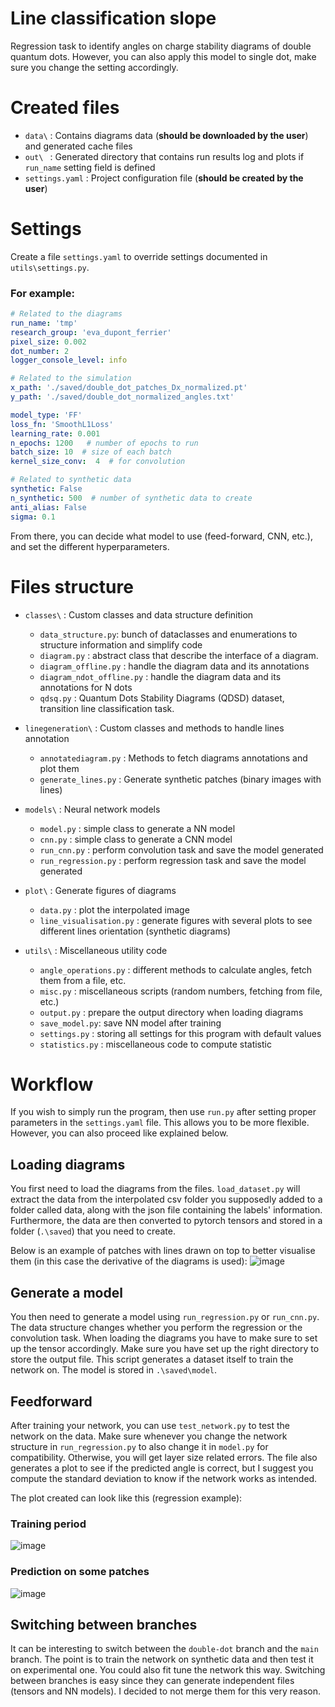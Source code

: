 # Line classification slope

Regression task to identify angles on charge stability diagrams of double quantum dots. However, you can also apply this
model to single dot, make sure you change the setting accordingly.

# Created files

* `data\` : Contains diagrams data (**should be downloaded by the user**) and generated cache files
* `out\ ` : Generated directory that contains run results log and plots if `run_name` setting field is defined
* `settings.yaml` : Project configuration file (**should be created by the user**)

# Settings

Create a file `settings.yaml` to override settings documented in `utils\settings.py`.

### For example:

```yaml
# Related to the diagrams
run_name: 'tmp'
research_group: 'eva_dupont_ferrier'
pixel_size: 0.002
dot_number: 2
logger_console_level: info

# Related to the simulation
x_path: './saved/double_dot_patches_Dx_normalized.pt'
y_path: './saved/double_dot_normalized_angles.txt'

model_type: 'FF'
loss_fn: 'SmoothL1Loss'
learning_rate: 0.001
n_epochs: 1200   # number of epochs to run
batch_size: 10  # size of each batch
kernel_size_conv:  4  # for convolution

# Related to synthetic data
synthetic: False
n_synthetic: 500  # number of synthetic data to create
anti_alias: False
sigma: 0.1
```

From there, you can decide what model to use (feed-forward, CNN, etc.), and set the different hyperparameters. 

# Files structure

* `classes\` : Custom classes and data structure definition
  * `data_structure.py`: bunch of dataclasses and enumerations to structure information and simplify code
  * `diagram.py` : abstract class that describe the interface of a diagram.
  * `diagram_offline.py` : handle the diagram data and its annotations 
  * `diagram_ndot_offline.py` : handle the diagram data and its annotations for N dots
  * `qdsq.py` : Quantum Dots Stability Diagrams (QDSD) dataset, transition line classification task.

* `linegeneration\` : Custom classes and methods to handle lines annotation
  * `annotatediagram.py` : Methods to fetch diagrams annotations and plot them
  * `generate_lines.py` :  Generate synthetic patches (binary images with lines)

* `models\` : Neural network models
  * `model.py` : simple class to generate a NN model
  * `cnn.py` : simple class to generate a CNN model
  * `run_cnn.py` : perform convolution task and save the model generated
  * `run_regression.py` : perform regression task and save the model generated

* `plot\` : Generate figures of diagrams
  * `data.py` : plot the interpolated image
  * `line_visualisation.py` : generate figures with several plots to see different lines orientation (synthetic diagrams)

* `utils\` : Miscellaneous utility code
  * `angle_operations.py` : different methods to calculate angles, fetch them from a file, etc.
  * `misc.py` : miscellaneous scripts (random numbers, fetching from file, etc.)
  * `output.py` : prepare the output directory when loading diagrams
  * `save_model.py`: save NN model after training
  * `settings.py` : storing all settings for this program with default values
  * `statistics.py` : miscellaneous code to compute statistic

# Workflow

If you wish to simply run the program, then use `run.py` after setting proper parameters in the `settings.yaml` file. 
This allows you to be more flexible. However, you can also proceed like explained below.

## Loading diagrams

You first need to load the diagrams from the files. `load_dataset.py` will extract the data from the interpolated csv folder
you supposedly added to a folder called data, along with the json file containing the labels' information. Furthermore, 
the data are then converted to pytorch tensors and stored in a folder (`.\saved`) that you need to create. 

Below is an example of patches with lines drawn on top to better visualise them (in this case the derivative of the diagrams is used):
![image](https://github.com/3it-inpaqt/line-classification-slope/assets/86256324/db24c29f-580a-48b4-8f99-dd66d22bf49a)


## Generate a model

You then need to generate a model using `run_regression.py` or `run_cnn.py`. The data structure changes whether you perform the regression
or the convolution task. When loading the diagrams you have to make sure to set up the tensor accordingly. Make sure you have set up the 
right directory to store the output file. This script generates a dataset itself to train the network on. The model is stored in `.\saved\model`.

## Feedforward

After training your network, you can use `test_network.py` to test the network on the data. Make sure whenever you change 
the network structure in `run_regression.py` to also change it in `model.py` for compatibility. Otherwise, you will get 
layer size related errors. The file also generates a plot to see if the predicted angle is correct, but I suggest you
compute the standard deviation to know if the network works as intended. 

The plot created can look like this (regression example):

### Training period
![image](https://github.com/3it-inpaqt/line-classification-slope/assets/86256324/05540df2-7cb9-481c-b414-95b09a96c1eb)

### Prediction on some patches
![image](https://github.com/3it-inpaqt/line-classification-slope/assets/86256324/75c01784-4ab3-4d92-8d41-4ad01df5cc76)


## Switching between branches

It can be interesting to switch between the `double-dot` branch and the `main` branch. The point is to train the network
on synthetic data and then test it on experimental one. You could also fit tune the network this way. Switching between
branches is easy since they can generate independent files (tensors and NN models). I decided to not merge them for this
very reason.
